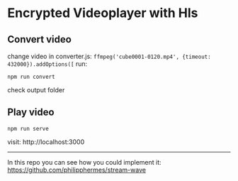 # Encrypted Videoplayer with Hls

## Convert video
change video in converter.js: `ffmpeg('cube0001-0120.mp4', {timeout: 432000}).addOptions([`
run:
```shell
npm run convert
```
check output folder

## Play video
```shell
npm run serve
```
visit: http://localhost:3000

<hr />

In this repo you can see how you could implement it: https://github.com/philipphermes/stream-wave

